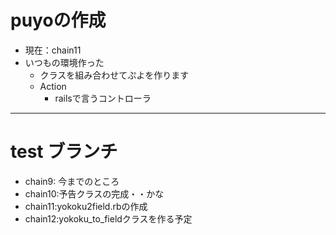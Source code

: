 # puyoの作成
* 現在：chain11
* いつもの環境作った
	* クラスを組み合わせてぷよを作ります
	* Action
		* railsで言うコントローラ
---
# test ブランチ
* chain9: 今までのところ
* chain10:予告クラスの完成・・かな
* chain11:yokoku2field.rbの作成
* chain12:yokoku_to_fieldクラスを作る予定
